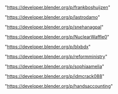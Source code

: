 "https://developer.blender.org/p/frankboshuijzen"

"https://developer.blender.org/p/lastrodamo"

"https://developer.blender.org/p/snehanagpal"

"https://developer.blender.org/p/NuclearWaffle0"

"https://developer.blender.org/p/blxbdx"

"https://developer.blender.org/p/reformministry"

"https://developer.blender.org/p/sophiaamelia"

"https://developer.blender.org/p/idmcrack088"

"https://developer.blender.org/p/handsaccounting"

 

